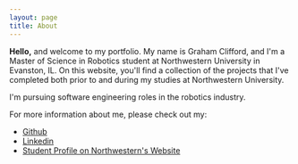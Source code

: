 ```yaml
---
layout: page
title: About
---
```

**Hello,** and welcome to my portfolio. My name is Graham Clifford, and I'm a Master of Science in Robotics student at Northwestern University
in Evanston, IL. On this website, you'll find a collection of the projects that I've completed both prior to and during my studies at Northwestern
University.

I'm pursuing software engineering roles in the robotics industry.

For more information about me, please check out my:
- [Github](https://github.com/gjcliff)
- [Linkedin](https://www.linkedin.com/in/graham-clifford-3562a9182/)
- [Student Profile on Northwestern's Website](https://www.mccormick.northwestern.edu/robotics/people/students/2023-2024/graham-clifford.html)
